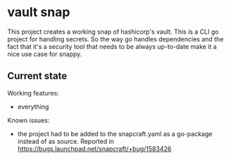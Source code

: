 # vault snap

This project creates a working snap of hashicorp's vault.
This is a CLI go project for handling secrets. So the way go handles
dependencies and the fact that it's a security tool that needs to be always
up-to-date make it a nice use case for snappy.

## Current state

Working features:
 - everything

Known issues:
 - the project had to be added to the snapcraft.yaml as a go-package instead
   of as source. Reported in https://bugs.launchpad.net/snapcraft/+bug/1583426

